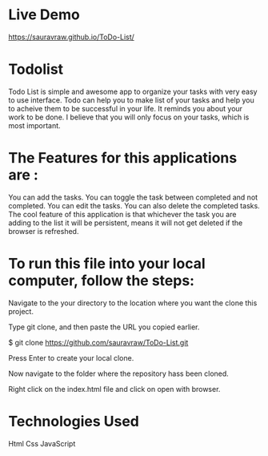 # Live Demo
https://sauravraw.github.io/ToDo-List/

# Todolist
Todo List is simple and awesome app to organize your tasks with very easy to use interface. Todo can help you to make list of your tasks and help you to acheive them to be successful in your life. It reminds you about your work to be done. I believe that you will only focus on your tasks, which is most important.

# The Features for this applications are :

You can add the tasks.
You can toggle the task between completed and not completed.
You can edit the tasks.
You can also delete the completed tasks.
The cool feature of this application is that whichever the task you are adding to the list it will be persistent, means it will not get deleted if the browser is refreshed.

# To run this file into your local computer, follow the steps:
Navigate to the your directory to the location where you want the clone this project.

Type git clone, and then paste the URL you copied earlier.

$ git clone https://github.com/sauravraw/ToDo-List.git

Press Enter to create your local clone.

Now navigate to the folder where the repository hass been cloned.

Right click on the index.html file and click on open with browser.

# Technologies Used
Html
Css
JavaScript
